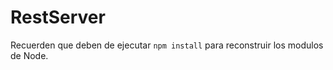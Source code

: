 # RestServer

Recuerden que deben de ejecutar ```npm install``` para reconstruir los modulos de Node.